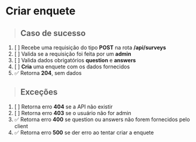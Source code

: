 # Criar enquete

> ## Caso de sucesso

1. [ ] Recebe uma requisição do tipo **POST** na rota **/api/surveys**
2. [ ] Valida se a requisição foi feita por um **admin**
3. [ ] Valida dados obrigatórios **question** e **answers**
4. [ ] **Cria** uma enquete com os dados fornecidos
5. ✅ Retorna **204**, sem dados

> ## Exceções

1. [ ] Retorna erro **404** se a API não existir
2. [ ] Retorna erro **403** se o usuário não for admin
3. ✅ Retorna erro **400** se question ou answers não forem fornecidos pelo client
4. ✅ Retorna erro **500** se der erro ao tentar criar a enquete
